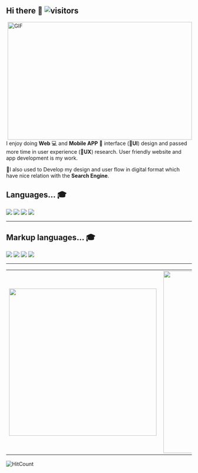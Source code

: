 ## Hi there 👋 ![visitors](https://visitor-badge.laobi.icu/badge?page_id=mhrshuvo)


<img align="right" alt="GIF" src="https://user-images.githubusercontent.com/57192512/134780110-04530adc-28a0-4dc0-a68d-572ca03195a3.gif" width="500" height="320" />
 
 I enjoy doing  **Web** :computer: and  **Mobile APP** :iphone: interface (:star2:**UI**) design and passed more time in user experience (:star2:**UX**) research. User friendly website and app development is my work.

 :star2:I also used to Develop my design and user flow in digital format which have nice relation with the **Search Engine**.


## Languages... :mortar_board:

<div>
<img src= "https://img.shields.io/static/v1?label=C&message=%20&color=success"> 
<img src= "https://img.shields.io/static/v1?label=C%2B%2B&message=%20&color=success"> 
<img src= "https://img.shields.io/static/v1?label=Java&message=%20&color=success"> 
<img src= "https://img.shields.io/static/v1?label=JavaScript&message=%20&color=success">
</div>
<hr>

## Markup languages... :mortar_board:

<div>
<img src= "https://img.shields.io/static/v1?label=HTML&message=%20&color=success">
<img src= "https://img.shields.io/static/v1?label=CSS&message=%20&color=success">
<img src= "https://img.shields.io/static/v1?label=SCSS&message=%20&color=success">
<img src= "https://img.shields.io/static/v1?label=XML&message=%20&color=success">
</div>
<hr>


<!-- ## Tools I use... :electric_plug:


|  |  |  |
|---|---|---|
|  |  | | -->


<!-- Here are some ideas to get you started: -->

<!-- - 🔭 I’m currently working on ...
- 🌱 I’m currently learning ...
- 👯 I’m looking to collaborate on ...
- 🤔 I’m looking for help with ...
- 💬 Ask me about ...
- 📫 How to reach me: ...
- 😄 Pronouns: ...
- ⚡ Fun fact: ... -->

<center>
<table>
  <tr>
      <td><img width="400px" align="left" src="https://github-readme-stats.vercel.app/api/top-langs/?username=mhrshuvo&hide=html&layout=compact" /></td>
      <td><img width="495px" align="left" src="https://github-readme-stats.vercel.app/api?username=mhrshuvo&theme=default" /></td>
  </tr>   
</table>
</center>




![HitCount](http://hits.dwyl.com/mhrshuvo/mhrshuvo.svg)







